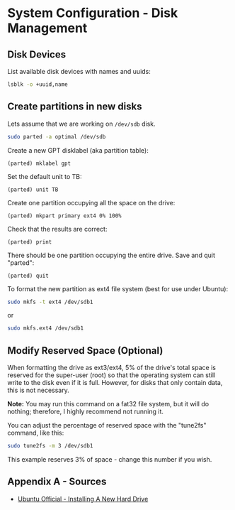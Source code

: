 # System Configuration - Disk Management

## Disk Devices
List available disk devices with names and uuids:
```bash
lsblk -o +uuid,name
```

## Create partitions in new disks
Lets assume that we are working on `/dev/sdb` disk.
```bash
sudo parted -a optimal /dev/sdb
```
Create a new GPT disklabel (aka partition table):
```
(parted) mklabel gpt
```
Set the default unit to TB:
```
(parted) unit TB
```
Create one partition occupying all the space on the drive:
```
(parted) mkpart primary ext4 0% 100%
```
Check that the results are correct:
```
(parted) print
```
There should be one partition occupying the entire drive. Save and quit "parted":
```
(parted) quit
```
To format the new partition as ext4 file system (best for use under Ubuntu):
```bash
sudo mkfs -t ext4 /dev/sdb1
```
or
```bash
sudo mkfs.ext4 /dev/sdb1
```

## Modify Reserved Space (Optional)
When formatting the drive as ext3/ext4, 5% of the drive's total space is reserved for the super-user (root) so that the operating system can still write to the disk even if it is full. However, for disks that only contain data, this is not necessary.

**Note:** You may run this command on a fat32 file system, but it will do nothing; therefore, I highly recommend not running it.

You can adjust the percentage of reserved space with the "tune2fs" command, like this:
```bash
sudo tune2fs -m 3 /dev/sdb1
```
This example reserves 3% of space - change this number if you wish.

## Appendix A - Sources
- [Ubuntu Official - Installing A New Hard Drive](https://help.ubuntu.com/community/InstallingANewHardDrive)



